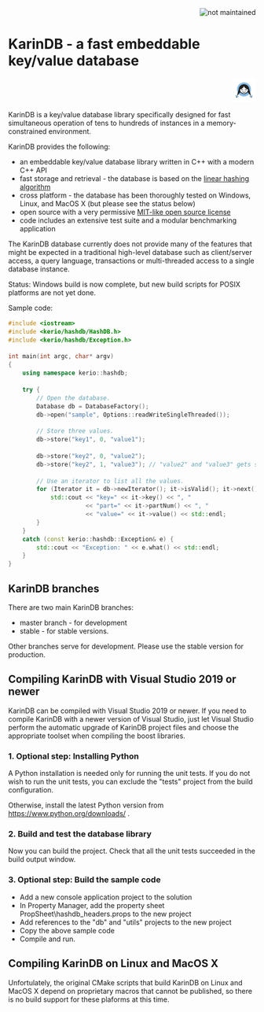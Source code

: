 <div style="text-align:right"><img src="https://img.shields.io/badge/maintained-no-red.svg" alt="not maintained"></div>

KarinDB - a fast embeddable key/value database
==============================================

<div style="text-align:right"><img src ="/doc/logo.jpg" width="48" /></div>

KarinDB is a key/value database library specifically designed for fast simultaneous operation of tens to hundreds of instances in a memory-constrained environment.

KarinDB provides the following:

* an embeddable key/value database library written in C++ with a modern C++ API
* fast storage and retrieval - the database is based on the [linear hashing algorithm](https://en.wikipedia.org/wiki/Linear_hashing)
* cross platform - the database has been thoroughly tested on Windows, Linux, and MacOS X (but please see the status below)
* open source with a very permissive [MIT-like open source license](LICENSE.txt)
* code includes an extensive test suite and a modular benchmarking application

The KarinDB database currently does not provide many of the features that might be expected in a traditional high-level database such as client/server access,
a query language, transactions or multi-threaded access to a single database instance.

Status: Windows build is now complete, but new build scripts for POSIX platforms are not yet done.

Sample code:

```C++
#include <iostream>
#include <kerio/hashdb/HashDB.h>
#include <kerio/hashdb/Exception.h>

int main(int argc, char* argv)
{
    using namespace kerio::hashdb;

    try {
        // Open the database.
        Database db = DatabaseFactory();
        db->open("sample", Options::readWriteSingleThreaded());

        // Store three values.
        db->store("key1", 0, "value1");

        db->store("key2", 0, "value2");
        db->store("key2", 1, "value3"); // "value2" and "value3" gets stored to the same bucket.

        // Use an iterator to list all the values.
        for (Iterator it = db->newIterator(); it->isValid(); it->next()) {
            std::cout << "key=" << it->key() << ", "
                      << "part=" << it->partNum() << ", "
                      << "value=" << it->value() << std::endl;
        }
    }
    catch (const kerio::hashdb::Exception& e) {
        std::cout << "Exception: " << e.what() << std::endl;
    }
}
```

KarinDB branches
----------------

There are two main KarinDB branches:

* master branch - for development
* stable - for stable versions.

Other branches serve for development. Please use the stable version for production.


Compiling KarinDB with Visual Studio 2019 or newer
--------------------------------------------------

KarinDB can be compiled with Visual Studio 2019 or newer. If you need to compile KarinDB with a newer version of Visual Studio, 
just let Visual Studio perform the automatic upgrade of KarinDB project files and choose the appropriate toolset when compiling the 
boost libraries.

### 1. Optional step: Installing Python

A Python installation is needed only for running the unit tests. 
If you do not wish to run the unit tests, you can exclude the "tests" project from the build configuration.

Otherwise, install the latest Python version from https://www.python.org/downloads/ .

### 2. Build and test the database library

Now you can build the project. Check that all the unit tests succeeded in the build output window.

### 3. Optional step: Build the sample code

* Add a new console application project to the solution
* In Property Manager, add the property sheet PropSheet\hashdb_headers.props to the new project
* Add references to the "db" and "utils" projects to the new project
* Copy the above sample code
* Compile and run.


Compiling KarinDB on Linux and MacOS X
--------------------------------------

Unfortulately, the original CMake scripts that build KarinDB on Linux and MacOS X depend on proprietary macros that cannot be published, so there is no build support
for these plaforms at this time.

